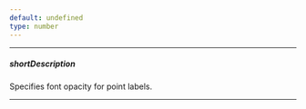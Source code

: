 ```yaml
---
default: undefined
type: number
---
```

---
##### shortDescription
Specifies font opacity for point labels.

---
